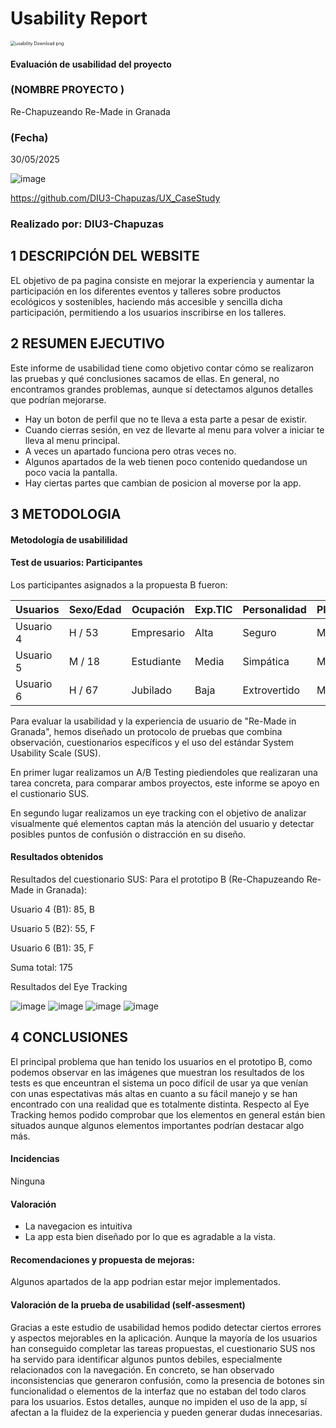 # Usability Report



<img src="https://encrypted-tbn0.gstatic.com/images?q=tbn:ANd9GcRF017nhV-TFmNER2OM8UbXtdN6xwAKBYrv0i6onNfKu6Yn0BV0RK6aiOroeXl73LSY-B0&usqp=CAU" alt="usability Download png" style="zoom:50%;" />

#### Evaluación de usabilidad del proyecto 

### (NOMBRE PROYECTO )

Re-Chapuzeando Re-Made in Granada

### (Fecha)

30/05/2025

![image](https://github.com/user-attachments/assets/ec3d4d3a-57d0-4d51-9126-f01674f784d9)

https://github.com/DIU3-Chapuzas/UX_CaseStudy

### Realizado por: DIU3-Chapuzas

## 1 DESCRIPCIÓN DEL WEBSITE

EL objetivo de pa pagina consiste en mejorar la experiencia y aumentar la participación en los diferentes eventos y talleres sobre productos ecológicos y sostenibles, haciendo más accesible y sencilla dicha participación, permitiendo a los usuarios inscribirse en los talleres.

## 2 RESUMEN EJECUTIVO

Este informe de usabilidad tiene como objetivo contar cómo se realizaron las pruebas y qué conclusiones sacamos de ellas. En general, no encontramos grandes problemas, aunque sí detectamos algunos detalles que podrían mejorarse.
- Hay un boton de perfil que no te lleva a esta parte a pesar de existir.
- Cuando cierras sesión, en vez de llevarte al menu para volver a iniciar te lleva al menu principal.
- A veces un apartado funciona pero otras veces no.
- Algunos apartados de la web tienen poco contenido quedandose un poco vacia la pantalla.
- Hay ciertas partes que cambian de posicion al moverse por la app.

## 3 METODOLOGIA 

#### Metodología de usabililidad

#### Test de usuarios: Participantes

Los participantes asignados a la propuesta B fueron:

| Usuarios | Sexo/Edad     | Ocupación   |  Exp.TIC    | Personalidad | Plataforma | Caso
| ------------- | -------- | ----------- | ----------- | -----------  | ---------- | ----
| Usuario 4  | H / 53   | Empresario  | Alta       | Seguro     | Móvil        | B 
| Usuario 5  | M / 18   | Estudiante     | Media        | Simpática    | Móvil      | B
| Usuario 6  | H / 67   | Jubilado  | Baja       | Extrovertido     | Móvil        | B
Para evaluar la usabilidad y la experiencia de usuario de "Re-Made in Granada", hemos diseñado un protocolo de pruebas que combina observación, cuestionarios específicos y el uso del estándar System Usability Scale (SUS).

En primer lugar realizamos un A/B Testing piediendoles que realizaran una tarea concreta, para comparar ambos proyectos, este informe se apoyo en el custionario SUS.

En segundo lugar realizamos un eye tracking con el objetivo de analizar visualmente qué elementos captan más la atención del usuario y detectar posibles puntos de confusión o distracción en su diseño.

#### Resultados obtenidos

Resultados del cuestionario SUS:
Para el prototipo B (Re-Chapuzeando Re-Made in Granada):

Usuario 4 (B1): 85, B

Usuario 5 (B2): 55, F

Usuario 6 (B1): 35, F

Suma total: 175

Resultados del Eye Tracking

![image](https://github.com/user-attachments/assets/6b264eec-7583-4bb7-a911-d3141a733b88)
![image](https://github.com/user-attachments/assets/5d12e84f-8e0b-46b2-9855-b1c9a49a3e46)
![image](https://github.com/user-attachments/assets/97a5de68-10d4-45f7-b47c-40aee0c2c67e)
![image](https://github.com/user-attachments/assets/7f0def79-791e-463b-8c21-dbebaf52c989)

## 4 CONCLUSIONES 

El principal problema que han tenido los usuarios en el prototipo B, como podemos observar en las imágenes que muestran los resultados de los tests es que enceuntran el sistema un poco difícil de usar ya que venían con unas espectativas más altas en cuanto a su fácil manejo y se han encontrado con una realidad que es totalmente distinta.
Respecto al Eye Tracking hemos podido comprobar que los elementos en general están bien situados aunque algunos elementos importantes podrían destacar algo más.

#### Incidencias

Ninguna

#### Valoración 

- La navegacion es intuitiva
- La app esta bien diseñado por lo que es agradable a la vista.

#### Recomendaciones y propuesta de mejoras: 

Algunos apartados de la app podrian estar mejor implementados.

#### Valoración de la prueba de usabilidad (self-assesment)

Gracias a este estudio de usabilidad hemos podido detectar ciertos errores y aspectos mejorables en la aplicación. Aunque la mayoría de los usuarios han conseguido completar las tareas propuestas, el cuestionario SUS nos ha servido para identificar algunos puntos debiles, especialmente relacionados con la navegación. En concreto, se han observado inconsistencias que generaron confusión, como la presencia de botones sin funcionalidad o elementos de la interfaz que no estaban del todo claros para los usuarios. Estos detalles, aunque no impiden el uso de la app, sí afectan a la fluidez de la experiencia y pueden generar dudas innecesarias.
